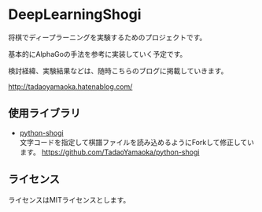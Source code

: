 # DeepLearningShogi

将棋でディープラーニングを実験するためのプロジェクトです。

基本的にAlphaGoの手法を参考に実装していく予定です。

検討経緯、実験結果などは、随時こちらのブログに掲載していきます。

http://tadaoyamaoka.hatenablog.com/

## 使用ライブラリ
* [python-shogi](https://github.com/gunyarakun/python-shogi)  
文字コードを指定して棋譜ファイルを読み込めるようにForkして修正しています。
https://github.com/TadaoYamaoka/python-shogi

## ライセンス
ライセンスはMITライセンスとします。
